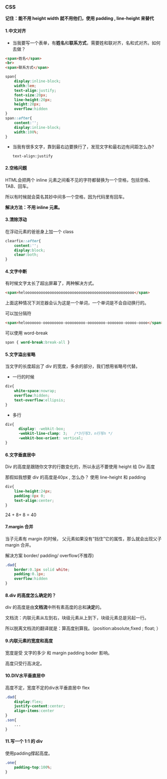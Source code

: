 ### CSS

**记住：能不用 height width 就不用他们，使用 padding ,  line-height 来替代**

#### 1.中文对齐

- 当我要写一个表单，有**姓名**和**联系方式**，需要姓和联对齐，名和式对齐。如何去做？

```html
<span>姓名</span>
<br>
<span>联系方式</span>
```

```css
span{
    display:inline-block;
    width:5em;
    text-align:justify;
    font-size:20px;
    line-height:20px;
    height:20px;
    overflow:hidden
}
span::after{
    content:'';
    display:inline-block;
    width:100%;
}
```

- 当我有很多文字，靠到最右边要换行了，发现文字和最右边有间距怎么办?

  `text-align:justify`

#### 2.空格问题

HTML会把两个 inline 元素之间看不见的字符都替换为一个空格，包括空格、TAB、回车。

所以有时候就会莫名其妙中间多一个空格，因为代码里有回车。

**解决方法：不用 inline 元素。**

#### 3.清除浮动

在浮动元素的爸爸身上加一个 class 

```css
clearfix::after{
    content:'';
    display:block;
    clear:both;
}
```

#### 4.文字中断

有时候文字太长了超出屏幕了，两种解决方式。

```html
<span>helooooooooooooooooooooooooooooooooooooooooooooooooo</span>
```

上面这种情况下浏览器会认为这是一个单词，一个单词是不会自动换行的。

可以加分隔符

```html
<span>helooooooo-ooooooooo-ooooooooo-oooooooo-ooooooo-ooooo-oooo</span>
```

可以使用 word-break

```css
span { word-break:break-all }
```

#### 5.文字溢出省略

当文字的长度超出了 div 的宽度，多余的部分，我们想用省略号代替。

- 一行的时候

```css
div{
    white-space:nowrap; 
    overflow:hidden;
    text-overflow:ellipsis;
}
```

- 多行

```css
div{
      display: -webkit-box;
      -webkit-line-clamp: 3;   /*3行写3，n行写n */
      -webkit-box-orient: vertical;  
}
```

#### 6.文字垂直居中

Div 的高度是跟随你文字的行数变化的，所以永远不要使用 height 给 Div 高度

那假如我想要 div 的高度是40px , 怎么办？ 使用 line-height 和 padding 

```css
div{
    line-height:24px;
    padding:8px 0;
    text-align:center;
}
```

24 + 8+ 8 = 40

#### 7.margin 合并

当子元素有 margin 的时候， 父元素如果没有“挡住”它的属性，那么就会出现父子margin 合并。

解决方案 border/ padding/ overflow(不推荐)

```css
.dad{
    border:0.1px solid white;
    padding:0.1px;
    overflow:hidden
}
```

#### 8.div 的高度怎么确定的？

div 的高度是由**文档流**中所有素高度的总和**决定**的。

文档流：内联元素从左到右，块级元素从上到下，块级元素总是另起一行。

所以脱离文档流的翻译就是：算高度别算我。（position:absolute,fixed ;  float; ）

#### 9.内联元素的宽度和高度

宽度是受 文字的多少 和 margin padding boder 影响。

高度只受行高决定。

#### 10.DIV水平垂直居中

高度不定，宽度不定的div水平垂直居中 flex 

```css
.dad{
    display:flex;
    justify-content:center;
    align-items:center
}
.son{
    ...
}
```

#### 11.写一个 1:1 的 div

使用padding撑起高度。

```css
.one{
    padding-top:100%;
}
```

